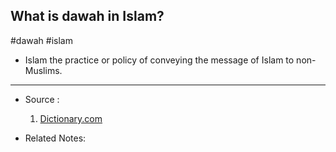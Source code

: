 ## **What is dawah in Islam?**

#dawah #islam

- Islam the practice or policy of conveying the message of Islam to non-Muslims.

---

- Source :

  1. [Dictionary.com](https://www.dictionary.com/browse/dawah)

- Related Notes:
